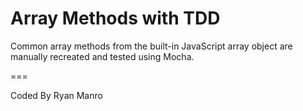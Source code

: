 Array Methods with TDD
===

Common array methods from the built-in JavaScript array object are manually recreated and tested using Mocha.

===

Coded By Ryan Manro